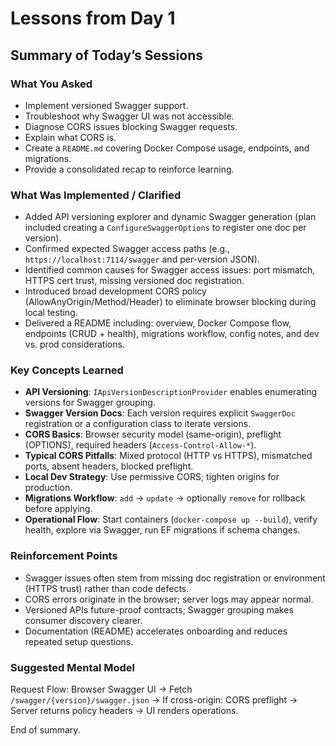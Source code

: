 # Lessons from Day 1

## Summary of Today’s Sessions

### What You Asked
- Implement versioned Swagger support.
- Troubleshoot why Swagger UI was not accessible.
- Diagnose CORS issues blocking Swagger requests.
- Explain what CORS is.
- Create a `README.md` covering Docker Compose usage, endpoints, and migrations.
- Provide a consolidated recap to reinforce learning.

### What Was Implemented / Clarified
- Added API versioning explorer and dynamic Swagger generation (plan included creating a `ConfigureSwaggerOptions` to register one doc per version).
- Confirmed expected Swagger access paths (e.g., `https://localhost:7114/swagger` and per-version JSON).
- Identified common causes for Swagger access issues: port mismatch, HTTPS cert trust, missing versioned doc registration.
- Introduced broad development CORS policy (AllowAnyOrigin/Method/Header) to eliminate browser blocking during local testing.
- Delivered a README including: overview, Docker Compose flow, endpoints (CRUD + health), migrations workflow, config notes, and dev vs. prod considerations.

### Key Concepts Learned
- **API Versioning**: `IApiVersionDescriptionProvider` enables enumerating versions for Swagger grouping.
- **Swagger Version Docs**: Each version requires explicit `SwaggerDoc` registration or a configuration class to iterate versions.
- **CORS Basics**: Browser security model (same-origin), preflight (OPTIONS), required headers (`Access-Control-Allow-*`).
- **Typical CORS Pitfalls**: Mixed protocol (HTTP vs HTTPS), mismatched ports, absent headers, blocked preflight.
- **Local Dev Strategy**: Use permissive CORS; tighten origins for production.
- **Migrations Workflow**: `add` → `update` → optionally `remove` for rollback before applying.
- **Operational Flow**: Start containers (`docker-compose up --build`), verify health, explore via Swagger, run EF migrations if schema changes.

### Reinforcement Points
- Swagger issues often stem from missing doc registration or environment (HTTPS trust) rather than code defects.
- CORS errors originate in the browser; server logs may appear normal.
- Versioned APIs future-proof contracts; Swagger grouping makes consumer discovery clearer.
- Documentation (README) accelerates onboarding and reduces repeated setup questions.

### Suggested Mental Model
Request Flow: Browser Swagger UI → Fetch `/swagger/{version}/swagger.json` → If cross-origin: CORS preflight → Server returns policy headers → UI renders operations.

End of summary.
